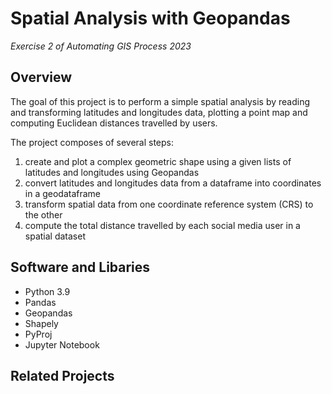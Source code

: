 # Spatial Analysis with Geopandas
<i>Exercise 2 of Automating GIS Process 2023</i> 

## Overview
The goal of this project is to perform a simple spatial analysis by reading and transforming latitudes and longitudes data, plotting a point map and computing Euclidean distances travelled by users.

<!---
<div align="center">
  <img src="images/front_1.png" alt="classification" width="700">
  <img src="images/front_2.png" alt="dominace_areas" width="700">
</div>
--->

The project composes of several steps:
1. create and plot a complex geometric shape using a given lists of latitudes and longitudes using Geopandas
2. convert latitudes and longitudes data from a dataframe into coordinates in a geodataframe
3. transform spatial data from one coordinate reference system (CRS) to the other
4. compute the total distance travelled by each social media user in a spatial dataset

## Software and Libaries
- Python 3.9
- Pandas
- Geopandas
- Shapely
- PyProj
- Jupyter Notebook

## Related Projects
